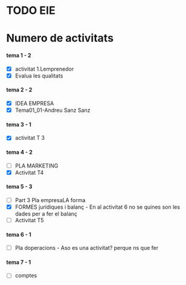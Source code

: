 # TODO EIE 

# Numero de activitats
#### tema 1 - 2
- [x] activitat 1.Lemprenedor
- [x] Evalua les qualitats
#### tema 2 - 2
- [x] IDEA EMPRESA
- [x] Tema01_01-Andreu Sanz Sanz
#### tema 3 - 1
- [x] activitat T 3
#### tema 4 - 2
- [ ] PLA MARKETING
- [x] Activitat T4
#### tema 5 - 3
- [ ] Part 3 Pla empresaLA forma
- [x] FORMES jurídiques i balanç - En al activitat 6 no se quines son les dades per a fer el balanç
- [ ] Activitat T5
#### tema 6 - 1
- [ ] Pla doperacions - Aso es una activitat? perque ns que fer
#### tema 7 - 1
- [ ] comptes